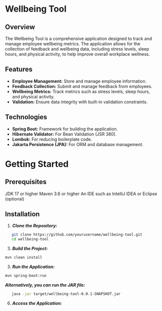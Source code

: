 # Wellbeing Tool
## Overview
The Wellbeing Tool is a comprehensive application designed to track and manage employee wellbeing metrics. The application allows for the collection of feedback and wellbeing data, including stress levels, sleep hours, and physical activity, to help improve overall workplace wellness.

## Features
- **Employee Management:** Store and manage employee information.
- **Feedback Collection:** Submit and manage feedback from employees.
- **Wellbeing Metrics:** Track metrics such as stress levels, sleep hours, and physical activity.
- **Validation:** Ensure data integrity with built-in validation constraints.
## Technologies
- **Spring Boot:** Framework for building the application.
- **Hibernate Validator:** For Bean Validation (JSR 380).
- **Lombok:** For reducing boilerplate code.
- **Jakarta Persistence (JPA):** For ORM and database management.
# Getting Started
## Prerequisites
JDK 17 or higher
Maven 3.6 or higher
An IDE such as IntelliJ IDEA or Eclipse (optional)
## Installation

1. ***Clone the Repository:***
````bash
   git clone https://github.com/yourusername/wellbeing-tool.git
   cd wellbeing-tool
````

3. ***Build the Project:***
````bash
mvn clean install
```` 
3. ***Run the Application:***
````bash
mvn spring-boot:run
````
***Alternatively, you can run the JAR file:***
````bash
   java -jar target/wellbeing-tool-0.0.1-SNAPSHOT.jar
````
6. ***Access the Application:***
   

